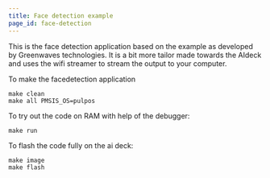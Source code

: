 ```yaml
---
title: Face detection example
page_id: face-detection
---
```


This is the face detection application based on the example as developed by Greenwaves technologies. It is a bit more tailor made towards the AIdeck and uses the wifi streamer to stream the output to your computer. 

To make the facedetection application

    make clean
    make all PMSIS_OS=pulpos

To try out the code on RAM with help of the debugger:

    make run

To flash the code fully on the ai deck:

    make image
    make flash

